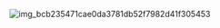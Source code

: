 ![img_bcb235471cae0da3781db52f7982d41f305453](https://gist.github.com/assets/111455900/784d0ec1-08b1-44fa-bbc5-cd3779565b64)
